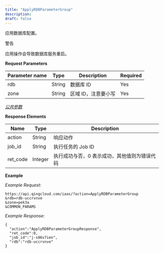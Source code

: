 ```yaml
---
title: "ApplyRDBParameterGroup"
description: 
draft: false
---
```




应用数据库配置。

警告

应用操作会导致数据库服务重启。

**Request Parameters**

| Parameter name | Type | Description | Required |
| --- | --- | --- | --- |
| rdb | String | 数据库 ID | Yes |
| zone | String | 区域 ID，注意要小写 | Yes |

[_公共参数_](../../common/parameters.html#api-common-parameters)

**Response Elements**

| Name | Type | Description |
| --- | --- | --- |
| action | String | 响应动作 |
| job_id | String | 执行任务的 Job ID |
| ret_code | Integer | 执行成功与否，0 表示成功，其他值则为错误代码 |

**Example**

_Example Request_:

```
https://api.qingcloud.com/iaas/?action=ApplyRDBParameterGroup
&rdb=rdb-uccrvnve
&zone=pek3a
&COMMON_PARAMS
```

_Example Response_:

```
{
  "action":"ApplyRDBParameterGroupResponse",
  "ret_code":0,
  "job_id":"j-s86v7ien",
  "rdb":"rdb-uccrvnve"
}
```

